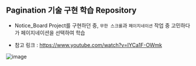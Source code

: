 ## Pagination 기술 구현 학습 Repository

* Notice_Board Project를 구현하던 중, `무한 스크롤`과 `페이지네이션` 작업 중 고민하다가 페이지네이션을 선택하여 학습

* 참고 링크 : https://www.youtube.com/watch?v=IYCa1F-OWmk 

![image](https://user-images.githubusercontent.com/63600953/134798420-b46b1046-1468-4fac-a01f-a284ea96d13b.png)
